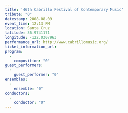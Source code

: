 ```yaml
---
title: '46th Cabrillo Festival of Contemporary Music'
tribute: "0"
datestamp: 2008-08-09
event_time: 12:13 PM
location: Santa Cruz
latitude: 36.9741171
longitude: -122.0307963
performance_url: http://www.cabrillomusic.org/
ticket_information_url: 
program: 
  -
    composition: "0"
guest_performers: 
  -
    guest_performer: "0"
ensembles: 
  -
    ensemble: "0"
conductors: 
  -
    conductor: "0"
---
```

